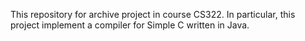 This repository for archive project in course CS322.
In particular, this project implement a compiler for Simple C written in Java.
